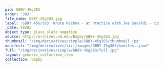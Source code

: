 ```yaml
---
pid: GBBY-45g383
order: '383'
file_name: GBBY-45g383.jpg
label: 'GBBY 45G/383: Knute Rockne - at Practice with Joe Savoldi - c1920s'
_date: 1920s
object_type: glass plate negative
source: http://archives.nd.edu/Bagby/GBBY-45g383.jpg
thumbnail: "/img/derivatives/simple/GBBY-45g383/thumbnail.jpg"
manifest: "/img/derivatives/iiif/images/GBBY-45g383/manifest.json"
full: "/img/derivatives/simple/GBBY-45g383/full.jpg"
layout: generic_collection_item
collection: bagby
---
```

